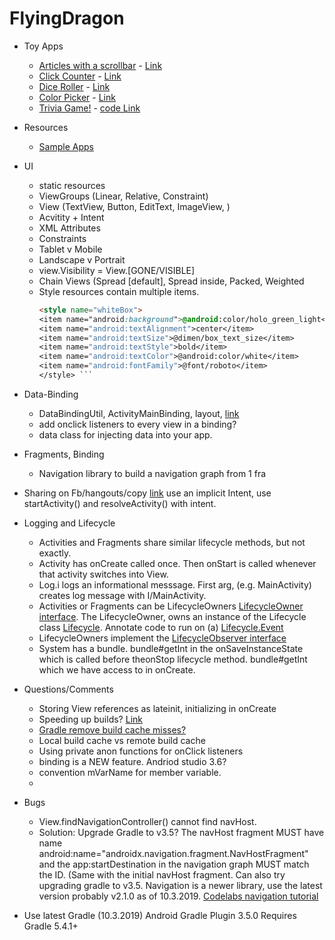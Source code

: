 # FlyingDragon

* Toy Apps
  - [Articles with a scrollbar](https://lh3.googleusercontent.com/-9v5kYyPjA9E/XZTOzw-KFrI/AAAAAAAAINw/0L-_S1ghGF0I70FBV_JqIBSNJL6koojJwCK8BGAsYHg/s0/2019-10-02.png) - [Link](https://codelabs.developers.google.com/codelabs/kotlin-android-training-linear-layout/index.html?index=..%2F..android-kotlin-fundamentals#1)
  - [Click Counter](https://lh3.googleusercontent.com/-L5lU3tmGTYM/XZTPDyOFpkI/AAAAAAAAIN4/CerE5A-5STwxFcrTXSbUFBzpGHU_qOgrQCK8BGAsYHg/s0/2019-10-02.png) - [Link](https://codelabs.developers.google.com/codelabs/android-training-layout-editor-part-a/index.html?index=..%2F..android-training#1)
  - [Dice Roller](https://lh3.googleusercontent.com/-BBTL_IfKlIM/XZUk7n17OlI/AAAAAAAAIOk/atPN8UOE6GcltWefdEpYO1_G4IHR2Zo4wCK8BGAsYHg/s0/2019-10-02.png) - [Link](https://codelabs.developers.google.com/codelabs/kotlin-android-training-images-compat/index.html?index=..%2F..android-kotlin-fundamentals#1)
  - [Color Picker](https://lh3.googleusercontent.com/-3135Ax2NMGk/XZUk8JzwllI/AAAAAAAAIOo/m2SMsxP0jbESLSy_ynl5z8ynnD0sJtUeQCK8BGAsYHg/s0/2019-10-02.png) - [Link](https://codelabs.developers.google.com/codelabs/kotlin-android-training-constraint-layout/index.html?index=..%2F..android-kotlin-fundamentals#1)
  - [Trivia Game!](https://lh3.googleusercontent.com/-WDNXGUrTlxs/XZY96b_h5EI/AAAAAAAAIPY/OdgKQF0G42ksqjq-7Zi4SneJQ81lTUuTACK8BGAsYHg/s0/2019-10-03.png) - [code Link](AndroidTrivia-Starter)

* Resources 
  - [Sample Apps](https://github.com/googlesamples)

* UI
  - static resources
  - ViewGroups (Linear, Relative, Constraint)
  - View (TextView, Button, EditText, ImageView, )
  - Acvitity + Intent
  - XML Attributes 
  - Constraints 
  - Tablet v Mobile 
  - Landscape v Portrait
  - view.Visibility = View.[GONE/VISIBLE]
  - Chain Views (Spread [default], Spread inside, Packed, Weighted
  - Style resources contain multiple items.
     ```html
     <style name="whiteBox">
     <item name="android:background">@android:color/holo_green_light</item>
     <item name="android:textAlignment">center</item>
     <item name="android:textSize">@dimen/box_text_size</item>
     <item name="android:textStyle">bold</item>
     <item name="android:textColor">@android:color/white</item>
     <item name="android:fontFamily">@font/roboto</item>
     </style> ```
 
 * Data-Binding
   - DataBindingUtil, ActivityMainBinding, layout, [link](https://codelabs.developers.google.com/codelabs/kotlin-android-training-data-binding-basics/index.html?index=..%2F..android-kotlin-fundamentals#2)
   - add onclick listeners to every view in a binding?
   - data class for injecting data into your app.
   
 * Fragments, Binding 
   - Navigation library to build a navigation graph from 1 fra  
   
 * Sharing on Fb/hangouts/copy [link](https://codelabs.developers.google.com/codelabs/kotlin-android-training-start-external-activity/index.html?index=..%2F..android-kotlin-fundamentals#4)  use an implicit Intent, use startActivity() and resolveActivity() with intent.
 
 * Logging and Lifecycle
   - Activities and Fragments share similar lifecycle methods, but not exactly.
   - Activity has onCreate called once.  Then onStart is called whenever that activity switches into View.
   - Log.i logs an informational messsage.  First arg, (e.g. MainActivity) creates log message with I/MainActivity.
   - Activities or Fragments can be LifecycleOwners [LifecycleOwner interface](https://developer.android.com/reference/android/arch/lifecycle/LifecycleOwner).  The LifecycleOwner, owns an instance of the Lifecycle class [Lifecycle](https://developer.android.com/reference/android/arch/lifecycle/Lifecycle.html).  Annotate code to run on (a)  [Lifecycle.Event](https://developer.android.com/reference/android/arch/lifecycle/Lifecycle.Event.html)
   - LifecycleOwners implement the [LifecycleObserver interface](https://developer.android.com/reference/android/arch/lifecycle/LifecycleObserver)
   - System has a bundle.  bundle#getInt in the onSaveInstanceState which is called before theonStop lifecycle method.  bundle#getInt which we have access to in onCreate.
   
 * Questions/Comments 
   - Storing View references as lateinit, initializing in onCreate
   - Speeding up builds? [Link](https://buck.build/)
   - [Gradle remove build cache misses?](https://www.youtube.com/watch?v=2frfDMJwvf4&feature=youtu.be&t=384)
   - Local build cache vs remote build cache 
   - Using private anon functions for onClick listeners 
   - binding is a NEW feature.  Andriod studio 3.6?
   - convention mVarName for member variable.
   - 
   
   
  * Bugs
    - View.findNavigationController() cannot find navHost.  
    - Solution: Upgrade Gradle to v3.5?  The navHost fragment MUST have name android:name="androidx.navigation.fragment.NavHostFragment" and the app:startDestination in the navigation graph MUST match the ID.  (Same with the initial navHost fragment.  Can also try upgrading gradle to v3.5.  Navigation is a newer library, use the latest version probably v2.1.0 as of 10.3.2019. [Codelabs navigation tutorial](https://codelabs.developers.google.com/codelabs/kotlin-android-training-add-navigation/index.html?index=..%2F..android-kotlin-fundamentals#3)  
   
   - Use latest Gradle (10.3.2019) Android Gradle Plugin    3.5.0 Requires Gradle 5.4.1+
  
  

